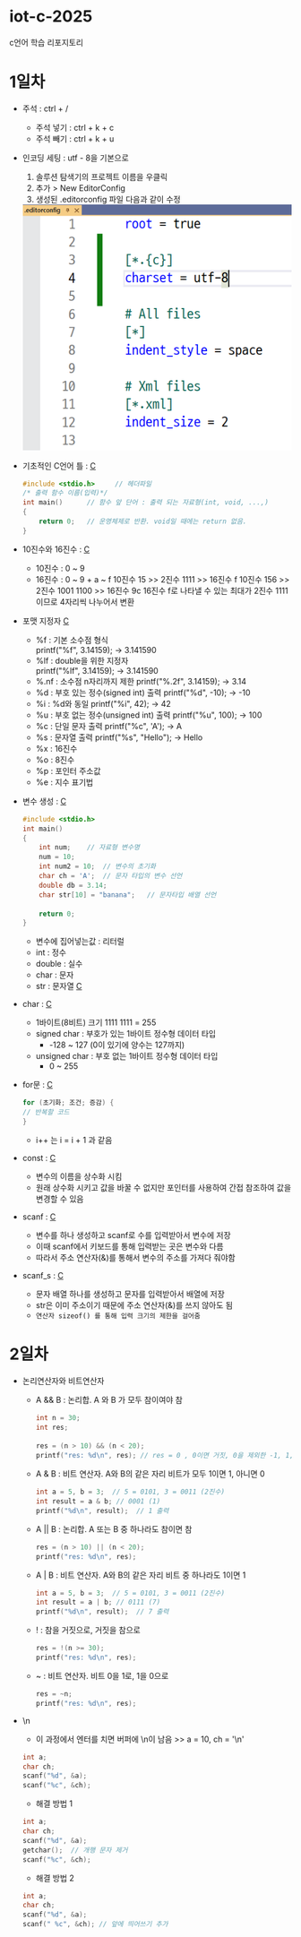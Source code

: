 # iot-c-2025
 c언어 학습 리포지토리

# 1일차
- 주석 : ctrl + /
    - 주석 넣기 : ctrl + k + c
    - 주석 빼기 : ctrl + k + u

- 인코딩 세팅 : utf - 8을 기본으로
    1. 솔루션 탐색기의 프로젝트 이름을 우클릭
    2. 추가 > New EditorConfig
    3. 생성된 .editorconfig 파일 다음과 같이 수정

    <img src='./image/C001.png' width='500'>

- 기초적인 C언어 틀 : [C](./Day01/HelloWorld.c)

    ```c
    #include <stdio.h>     // 헤더파일
    /* 출력 함수 이름(입력)*/
    int main()      // 함수 앞 단어 : 출력 되는 자료형(int, void, ...,)
    {
        return 0;   // 운영체제로 반환. void일 때에는 return 없음.
    }
    ```

- 10진수와 16진수 : [C](./Day01/printf.c)
    - 10진수 : 0 ~ 9
    - 16진수 : 0 ~ 9 + a ~ f
    10진수 15 >> 2진수 1111 >> 16진수 f
    10진수 156 >> 2진수 1001 1100 >> 16진수 9c 
    16진수 f로 나타낼 수 있는 최대가 2진수 1111이므로 4자리씩 나누어서 변환

- 포맷 지정자 [C](./Day01/printf2.c)
    - %f : 기본 소수점 형식     
    printf("%f", 3.14159); → 3.141590
    - %lf : double을 위한 지정자    
    printf("%lf", 3.14159); → 3.141590
    - %.nf : 소수점 n자리까지 제한 
    printf("%.2f", 3.14159); → 3.14
    - %d : 부호 있는 정수(signed int) 출력 
    printf("%d", -10); → -10
    - %i : %d와 동일 
    printf("%i", 42); → 42
    - %u : 부호 없는 정수(unsigned int) 출력
    printf("%u", 100); → 100
    - %c : 단일 문자 출력 
    printf("%c", 'A'); → A
    - %s : 문자열 출력
    printf("%s", "Hello"); → Hello
    - %x : 16진수
    - %o : 8진수
    - %p : 포인터 주소값
    - %e : 지수 표기법

- 변수 생성 : [C](./Day01/value.c)
    ```c
    #include <stdio.h>
    int main()
    {
        int num;    // 자료형 변수명
        num = 10;
        int num2 = 10;	// 변수의 초기화
        char ch = 'A';	// 문자 타입의 변수 선언
        double db = 3.14;
        char str[10] = "banana";   // 문자타입 배열 선언

        return 0;
    }
    ```
    - 변수에 집어넣는값 : 리터럴
    - int : 정수
    - double : 실수
    - char : 문자
    - str : 문자열 [C](./Day01/value4.c)

- char : [C](./Day01/value2.c)
    - 1바이트(8비트) 크기     1111 1111 = 255
    - signed char : 부호가 있는 1바이트 정수형 데이터 타입
        - -128 ~ 127 (0이 있기에 양수는 127까지)
    - unsigned char : 부호 없는 1바이트 정수형 데이터 타입
        - 0 ~ 255

- for문 : [C](./Day01/value5.c)
    ```c
    for (초기화; 조건; 증감) {
    // 반복할 코드
    }
    ```
    - i++ 는 i = i + 1 과 같음

- const : [C](./Day01/value6.c)
    - 변수의 이름을 상수화 시킴
    - 원래 상수화 시키고 값을 바꿀 수 없지만 포인터를 사용하여 간접 참조하여 값을 변경할 수 있음

- scanf : [C](./Day01/scanf.c)
    - 변수를 하나 생성하고 scanf로 수를 입력받아서 변수에 저장
    - 이때 scanf에서 키보드를 통해 입력받는 곳은 변수와 다름
    - 따라서 주소 연산자(&)를 통해서 변수의 주소를 가져다 줘야함

- scanf_s : [C](./Day01/scanf2.c)
    - 문자 배열 하나를 생성하고 문자를 입력받아서 배열에 저장
    - str은 이미 주소이기 때문에 주소 연산자(&)를 쓰지 않아도 됨
    - `연산자 sizeof() 를 통해 입력 크기의 제한을 걸어줌`

# 2일차
- 논리연산자와 비트연산자
    - A && B : 논리합. A 와 B 가 모두 참이여야 참
        ```c
        int n = 30;
        int res;

        res = (n > 10) && (n < 20);
        printf("res: %d\n", res); // res = 0 , 0이면 거짓, 0을 제외한 -1, 1, ...는 참
        ```

    - A & B : 비트 연산자. A와 B의 같은 자리 비트가 모두 1이면 1, 아니면 0
        ```c
        int a = 5, b = 3;  // 5 = 0101, 3 = 0011 (2진수)
        int result = a & b; // 0001 (1)
        printf("%d\n", result);  // 1 출력
        ```
    - A || B : 논리합. A 또는 B 중 하나라도 참이면 참

        ```c
        res = (n > 10) || (n < 20);
        printf("res: %d\n", res);
        ```

    - A | B : 비트 연산자. A와 B의 같은 자리 비트 중 하나라도 1이면 1
        ```c
        int a = 5, b = 3;  // 5 = 0101, 3 = 0011 (2진수)
        int result = a | b; // 0111 (7)
        printf("%d\n", result);  // 7 출력
        ```
    - ! : 참을 거짓으로, 거짓을 참으로
        ```c
        res = !(n >= 30);
        printf("res: %d\n", res);
        ```
    - ~ : 비트 연산자. 비트 0을 1로, 1을 0으로
        ```c
        res = ~n;
        printf("res: %d\n", res);
        ```
- \n
    - 이 과정에서 엔터를 치면 버퍼에 \n이 남음 >> a = 10, ch = '\n'
    ```c
    int a;
    char ch;
    scanf("%d", &a);
    scanf("%c", &ch);
    ```

    - 해결 방법 1
    ```c
    int a;
    char ch;
    scanf("%d", &a);
    getchar();  // 개행 문자 제거
    scanf("%c", &ch);

    ```

    - 해결 방법 2
    ```c
    int a;
    char ch;
    scanf("%d", &a);
    scanf(" %c", &ch); // 앞에 띄어쓰기 추가
    ```

